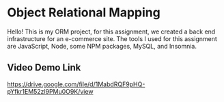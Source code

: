 # Object Relational Mapping

Hello! This is my ORM project, for this assignment, we created a back end infrastructure for an e-commerce site. The tools I used for this assignment are JavaScript, Node, some NPM packages, MySQL, and Insomnia.

## Video Demo Link
https://drive.google.com/file/d/1MabdRQF9pHQ-pYfkr1EM52zl9PMu0O9K/view

